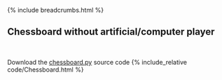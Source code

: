 {% include breadcrumbs.html %}

## Chessboard without artificial/computer player
<div class="header_line"><br/></div>

Download the [chessboard.py](code/chessboard.py) source code
{% include_relative code/Chessboard.html %}
